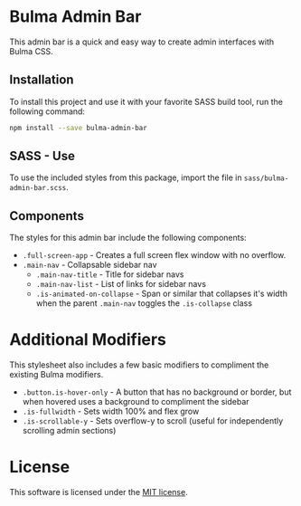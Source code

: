 # Bulma Admin Bar

This admin bar is a quick and easy way to create admin interfaces with Bulma CSS.

## Installation

To install this project and use it with your favorite SASS build tool, run the following command:

```bash
npm install --save bulma-admin-bar
```

## SASS - Use

To use the included styles from this package, import the file in `sass/bulma-admin-bar.scss`.

## Components

The styles for this admin bar include the following components:

* `.full-screen-app` - Creates a full screen flex window with no overflow.
* `.main-nav` - Collapsable sidebar nav
  * `.main-nav-title` - Title for sidebar navs
  * `.main-nav-list` - List of links for sidebar navs
  * `.is-animated-on-collapse` - Span or similar that collapses it's width when the parent `.main-nav` toggles the `.is-collapse` class

# Additional Modifiers

This stylesheet also includes a few basic modifiers to compliment the existing Bulma modifiers.

* `.button.is-hover-only` - A button that has no background or border, but when hovered uses a background to compliment the sidebar
* `.is-fullwidth` - Sets width 100% and flex grow
* `.is-scrollable-y` - Sets overflow-y to scroll (useful for independently scrolling admin sections)

# License

This software is licensed under the [MIT license](LICENSE.md).
